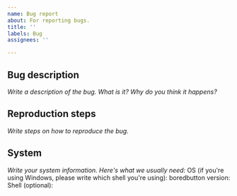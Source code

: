 ```yaml
---
name: Bug report
about: For reporting bugs.
title: ''
labels: Bug
assignees: ''

---
```


## Bug description
*Write a description of the bug. What is it? Why do you think it happens?*

## Reproduction steps
*Write steps on how to reproduce the bug.*

## System
*Write your system information. Here's what we usually need:*
OS (if you're using Windows, please write which shell you're using): 
boredbutton version:
Shell (optional):
